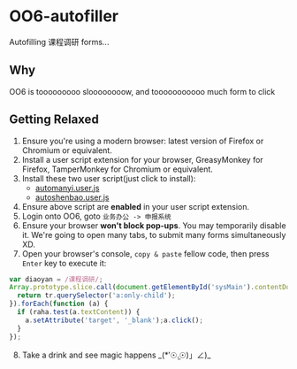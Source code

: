 OO6-autofiller
==============

Autofilling 课程调研 forms...

Why
------

OO6 is tooooooooo sloooooooow, and tooooooooooo much form to click

Getting Relaxed
-----------------

1. Ensure you're using a modern browser: latest version of Firefox or Chromium or equivalent.
2. Install a user script extension for your browser, GreasyMonkey for Firefox, TamperMonkey for Chromium or equivalent.
3. Install these two user script(just click to install):
    - [automanyi.user.js](https://github.com/frantic1048/OO6-autofiller/raw/master/automanyi.user.js)
    - [autoshenbao.user.js](https://github.com/frantic1048/OO6-autofiller/raw/master/autoshenbao.user.js)
4. Ensure above script are **enabled** in your user script extension.
5. Login onto OO6, goto `业务办公 -> 申报系统`
6. Ensure your browser **won't block pop-ups**. You may temporarily disable it. We're going to open many tabs, to submit many forms simultaneously XD.
7. Open your browser's console, `copy & paste` fellow code, then press `Enter` key to execute it:

```js
var diaoyan = /课程调研/;
Array.prototype.slice.call(document.getElementById('sysMain').contentDocument.querySelector('#tab_1_1 > div:nth-child(1) > div:nth-child(1) > table:nth-child(1) > tbody:nth-child(1)').children, 8).map(function (tr) {
  return tr.querySelector('a:only-child');
}).forEach(function (a) {
  if (raha.test(a.textContent)) {
    a.setAttribute('target', '_blank');a.click();
  }
});
```

8. Take a drink and see magic happens \_(*′☉.̫☉)」∠)\_
